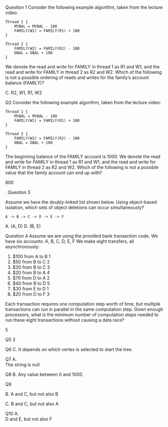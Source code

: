 

Question 1
Consider the following example
algorithm, taken from the lecture video: 

    Thread 1 {
        MYBAL = MYBAL - 100
        FAMILY(W1) = FAMILY(R1) + 100
    }
    
    Thread 2 {
        FAMILY(W2) = FAMILY(R2) - 100
        DBAL = DBAL + 100
    }

We denote the read and write for FAMILY in thread 1 as R1 and W1, and the read
and write for FAMILY in thread 2 as R2 and W2. Which of the following is not a
possible ordering of reads and writes for the family’s account balance (FAMILY)?

C. R2, W1, R1, W2

Q2
Consider the following example
algorithm, taken from the lecture video:

    Thread 1 {
        MYBAL = MYBAL - 100
        FAMILY(W1) = FAMILY(R1) + 100
    }
    
    Thread 2 {
        FAMILY(W2) = FAMILY(R2) - 100
        DBAL = DBAL + 100
    }

The beginning balance of the FAMILY account is 1000. 
We denote the read and write for FAMILY in
thread 1 as R1 and W1, and the read and write for
FAMILY in thread 2 as R2
and W2. Which of the following is not a possible
value that the family account can end up with?

800

.
Question 3

Assume
we have the doubly-linked list shown below. Using object-based isolation, which
sets of object deletions can occur simultaneously? 

    A -> B -> C -> D -> E -> F

A. (A, D)
D. (B, E)

Question 4
Assume we are using the provided
bank transaction code. We have six accounts: A, B, C, D, E, F We make eight
transfers, all asynchronously:

1. $100 from A to B 1
2. $50 from B to C 2
3. $30 from B to C 3
4. $20 from B to A 4
5. $70 from D to A 2
6. $40 from B to D 5
7. $30 from E to D 1
8. $20 from D to F 3

Each
transaction requires one computation step worth of time, but multiple
transactions can run in parallel in the same computation step. Given enough
processors, what is the minimum number of computation steps needed to run these
eight transactions without causing a data race?

5

Q5
3

Q6
C. It depends on which vertex is selected to start the tree.

Q7
A.   
The string is null

Q8
B.    Any value between 0 and 1000.

Q9

B.	A and C, but not also B

C.	B and C, but not also A 
    
Q10
A.   
D and E, but not also F
